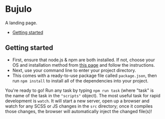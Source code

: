 # Bujulo

A landing page.

* [Getting started](#getting-started)

## Getting started
* First, ensure that node.js & npm are both installed. If not, choose your OS and installation method from [this page](https://nodejs.org/en/download/package-manager/) and follow the instructions.
* Next, use your command line to enter your project directory.
* This comes with a ready-to-use package file called `package.json`, then run `npm install` to install all of the dependencies into your project.

You're ready to go! Run any task by typing `npm run task` (where "task" is the name of the task in the `"scripts"` object). The most useful task for rapid development is `watch`. It will start a new server, open up a browser and watch for any SCSS or JS changes in the `src` directory; once it compiles those changes, the browser will automatically inject the changed file(s)!
